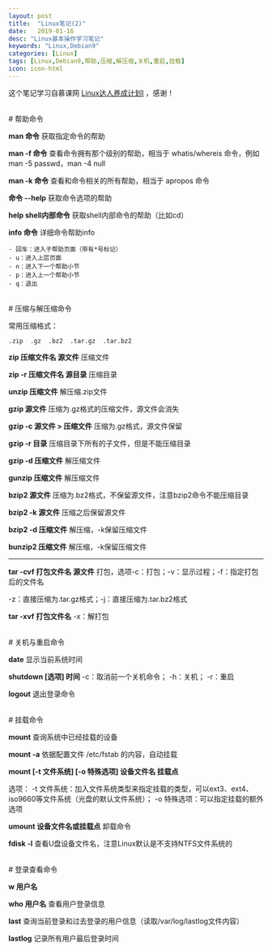 ```yaml
---
layout: post
title:  "Linux笔记(2)"
date:   2019-01-16
desc: "Linux基本操作学习笔记"
keywords: "Linux,Debian9"
categories: [Linux]
tags: [Linux,Debian9,帮助,压缩,解压缩,关机,重启,挂载]
icon: icon-html
---
```


这个笔记学习自慕课网 [Linux达人养成计划Ⅰ](https://www.imooc.com/learn/175) ，感谢！

<br />
# 帮助命令
<br />

**man 命令** 获取指定命令的帮助

**man -f 命令** 查看命令拥有那个级别的帮助，相当于 whatis/whereis 命令，例如 man -5 passwd，man -4 null

**man -k 命令** 查看和命令相关的所有帮助，相当于 apropos 命令

**命令 --help** 获取命令选项的帮助

**help shell内部命令** 获取shell内部命令的帮助（比如cd）

**info 命令** 详细命令帮助info

	- 回车：进入子帮助页面（带有*号标记）
	- u：进入上层页面
	- n：进入下一个帮助小节
	- p：进入上一个帮助小节
	- q：退出

<br />
# 压缩与解压缩命令
<br />

常用压缩格式：
	
	.zip  .gz  .bz2  .tar.gz  .tar.bz2
	
	
**zip 压缩文件名 源文件** 压缩文件

**zip -r 压缩文件名 源目录** 压缩目录

**unzip 压缩文件** 解压缩.zip文件

**gzip 源文件** 压缩为.gz格式的压缩文件，源文件会消失

**gzip -c 源文件 > 压缩文件** 压缩为.gz格式，源文件保留

**gzip -r 目录** 压缩目录下所有的子文件，但是不能压缩目录

**gzip -d 压缩文件** 解压缩文件

**gunzip 压缩文件** 解压缩文件

**bzip2 源文件** 压缩为.bz2格式，不保留源文件，注意bzip2命令不能压缩目录

**bzip2 -k 源文件** 压缩之后保留源文件

**bzip2 -d 压缩文件** 解压缩，-k保留压缩文件

**bunzip2 压缩文件** 解压缩，-k保留压缩文件

---

**tar -cvf 打包文件名 源文件** 打包，选项-c：打包；-v：显示过程；-f：指定打包后的文件名

-z：直接压缩为.tar.gz格式；-j：直接压缩为.tar.bz2格式

**tar -xvf 打包文件名** -x：解打包

<br />
# 关机与重启命令
<br />

**date** 显示当前系统时间

**shutdown [选项] 时间** -c：取消前一个关机命令； -h：关机； -r：重启

**logout** 退出登录命令

<br />
# 挂载命令
<br />

**mount** 查询系统中已经挂载的设备

**mount -a** 依据配置文件 /etc/fstab 的内容，自动挂载

**mount [-t 文件系统] [-o 特殊选项] 设备文件名 挂载点** 

选项： -t 文件系统：加入文件系统类型来指定挂载的类型，可以ext3、ext4、iso9660等文件系统（光盘的默认文件系统）； -o 特殊选项：可以指定挂载的额外选项

**umount 设备文件名或挂载点** 卸载命令

**fdisk -l** 查看U盘设备文件名，注意Linux默认是不支持NTFS文件系统的

<br />
# 登录查看命令
<br />

**w 用户名**

**who 用户名** 查看用户登录信息

**last** 查询当前登录和过去登录的用户信息（读取/var/log/lastlog文件内容）

**lastlog** 记录所有用户最后登录时间